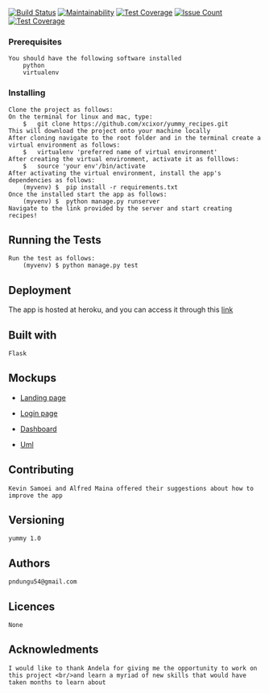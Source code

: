 [![Build Status](https://travis-ci.org/xcixor/yummy_recipes.svg?branch=master)](https://travis-ci.org/xcixor/yummy_recipes)
[![Maintainability](https://api.codeclimate.com/v1/badges/f4307cd025c074193088/maintainability)](https://codeclimate.com/github/xcixor/yummy_recipes/maintainability)
[![Test Coverage](https://api.codeclimate.com/v1/badges/f4307cd025c074193088/test_coverage)](https://codeclimate.com/github/xcixor/yummy_recipes/test_coverage)
[![Issue Count](https://codeclimate.com/github/codeclimate/codeclimate/badges/issue_count.svg)](https://codeclimate.com/github/codeclimate/codeclimate)
[![Test Coverage](https://codeclimate.com/github/codeclimate/codeclimate/badges/coverage.svg)](https://codeclimate.com/github/codeclimate/codeclimate/coverage)


### Prerequisites
	You should have the following software installed
    	python
		virtualenv
### Installing
	Clone the project as follows:
	On the terminal for linux and mac, type: 
		$	git clone https://github.com/xcixor/yummy_recipes.git
    This will download the project onto your machine locally
	After cloning navigate to the root folder and in the terminal create a virtual environment as follows:
		$	virtualenv 'preferred name of virtual environment'
	After creating the virtual environment, activate it as folllows:
		$	source 'your env'/bin/activate
	After activating the virtual environment, install the app's dependencies as follows:
		(myvenv) $	pip install -r requirements.txt
	Once the installed start the app as follows:
		(myvenv) $	python manage.py runserver
	Navigate to the link provided by the server and start creating recipes!

## Running the Tests
	Run the test as follows:
		(myvenv) $ python manage.py test

## Deployment
The app is hosted at heroku, and you can access it through this [link](https://my-yummy.herokuapp.com/)
## Built with
	Flask

## Mockups
* [Landing page](/designs/wireframes/index_page.png)

* [Login page](/designs/wireframes/login_page.png)

* [Dashboard](/designs/wireframes/dashboard.png)

* [Uml](/designs/wireframes/uml2.png)

## Contributing
	Kevin Samoei and Alfred Maina offered their suggestions about how to improve the app

## Versioning
	yummy 1.0
## Authors
	pndungu54@gmail.com
## Licences
	None

## Acknowledments
	I would like to thank Andela for giving me the opportunity to work on this project <br/>and learn a myriad of new skills that would have taken months to learn about


